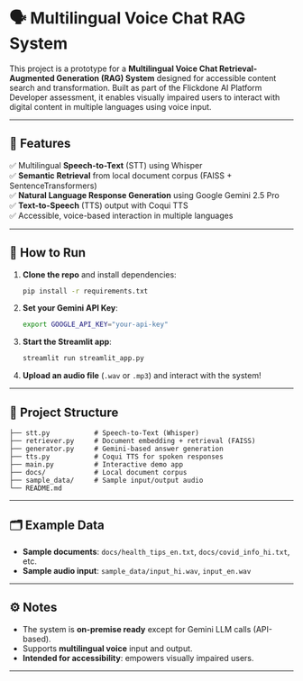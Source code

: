 # 🗣️ Multilingual Voice Chat RAG System

This project is a prototype for a **Multilingual Voice Chat Retrieval-Augmented Generation (RAG) System** designed for accessible content search and transformation. Built as part of the Flickdone AI Platform Developer assessment, it enables visually impaired users to interact with digital content in multiple languages using voice input.

---

## 🌟 Features

✅ Multilingual **Speech-to-Text** (STT) using Whisper  
✅ **Semantic Retrieval** from local document corpus (FAISS + SentenceTransformers)  
✅ **Natural Language Response Generation** using Google Gemini 2.5 Pro  
✅ **Text-to-Speech** (TTS) output with Coqui TTS  
✅ Accessible, voice-based interaction in multiple languages

---

## 🚀 How to Run

1. **Clone the repo** and install dependencies:
   ```bash
   pip install -r requirements.txt
   ````

2. **Set your Gemini API Key**:

   ```bash
   export GOOGLE_API_KEY="your-api-key"
   ```

3. **Start the Streamlit app**:

   ```bash
   streamlit run streamlit_app.py
   ```

4. **Upload an audio file** (`.wav` or `.mp3`) and interact with the system!

---

## 📁 Project Structure

```
├── stt.py           # Speech-to-Text (Whisper)
├── retriever.py     # Document embedding + retrieval (FAISS)
├── generator.py     # Gemini-based answer generation
├── tts.py           # Coqui TTS for spoken responses
├── main.py          # Interactive demo app
├── docs/            # Local document corpus
├── sample_data/     # Sample input/output audio
└── README.md
```

---

## 🗂️ Example Data

* **Sample documents**: `docs/health_tips_en.txt`, `docs/covid_info_hi.txt`, etc.
* **Sample audio input**: `sample_data/input_hi.wav`, `input_en.wav`

---

## ⚙️ Notes

* The system is **on-premise ready** except for Gemini LLM calls (API-based).
* Supports **multilingual voice** input and output.
* **Intended for accessibility**: empowers visually impaired users.

---



